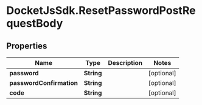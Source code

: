 # DocketJsSdk.ResetPasswordPostRequestBody

## Properties
Name | Type | Description | Notes
------------ | ------------- | ------------- | -------------
**password** | **String** |  | [optional] 
**passwordConfirmation** | **String** |  | [optional] 
**code** | **String** |  | [optional] 


